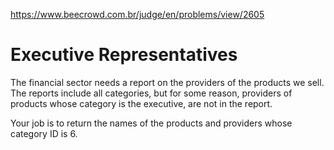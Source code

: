 https://www.beecrowd.com.br/judge/en/problems/view/2605

# Executive Representatives

The financial sector needs a report on the providers of the products we sell.
The reports include all categories, but for some reason, providers of products
whose category is the executive, are not in the report.

Your job is to return the names of the products and providers whose category
ID is 6.
